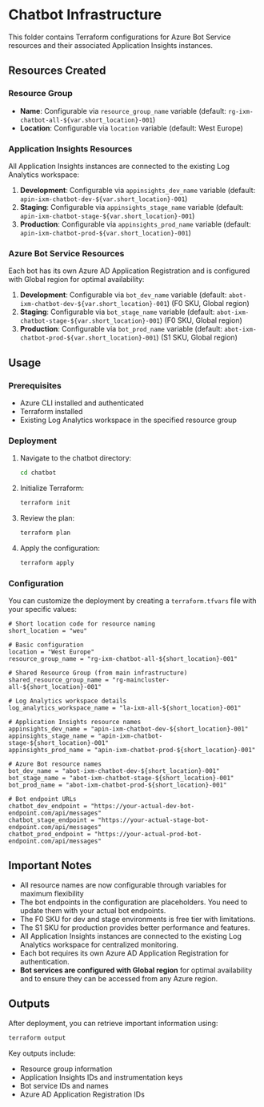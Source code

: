 # Chatbot Infrastructure

This folder contains Terraform configurations for Azure Bot Service resources and their associated Application Insights instances.

## Resources Created

### Resource Group
- **Name**: Configurable via `resource_group_name` variable (default: `rg-ixm-chatbot-all-${var.short_location}-001`)
- **Location**: Configurable via `location` variable (default: West Europe)

### Application Insights Resources
All Application Insights instances are connected to the existing Log Analytics workspace:

1. **Development**: Configurable via `appinsights_dev_name` variable (default: `apin-ixm-chatbot-dev-${var.short_location}-001`)
2. **Staging**: Configurable via `appinsights_stage_name` variable (default: `apin-ixm-chatbot-stage-${var.short_location}-001`)
3. **Production**: Configurable via `appinsights_prod_name` variable (default: `apin-ixm-chatbot-prod-${var.short_location}-001`)

### Azure Bot Service Resources
Each bot has its own Azure AD Application Registration and is configured with Global region for optimal availability:

1. **Development**: Configurable via `bot_dev_name` variable (default: `abot-ixm-chatbot-dev-${var.short_location}-001`) (F0 SKU, Global region)
2. **Staging**: Configurable via `bot_stage_name` variable (default: `abot-ixm-chatbot-stage-${var.short_location}-001`) (F0 SKU, Global region)
3. **Production**: Configurable via `bot_prod_name` variable (default: `abot-ixm-chatbot-prod-${var.short_location}-001`) (S1 SKU, Global region)

## Usage

### Prerequisites
- Azure CLI installed and authenticated
- Terraform installed
- Existing Log Analytics workspace in the specified resource group

### Deployment

1. Navigate to the chatbot directory:
   ```bash
   cd chatbot
   ```

2. Initialize Terraform:
   ```bash
   terraform init
   ```

3. Review the plan:
   ```bash
   terraform plan
   ```

4. Apply the configuration:
   ```bash
   terraform apply
   ```

### Configuration

You can customize the deployment by creating a `terraform.tfvars` file with your specific values:

```hcl
# Short location code for resource naming
short_location = "weu"

# Basic configuration
location = "West Europe"
resource_group_name = "rg-ixm-chatbot-all-${short_location}-001"

# Shared Resource Group (from main infrastructure)
shared_resource_group_name = "rg-maincluster-all-${short_location}-001"

# Log Analytics workspace details
log_analytics_workspace_name = "la-ixm-all-${short_location}-001"

# Application Insights resource names
appinsights_dev_name = "apin-ixm-chatbot-dev-${short_location}-001"
appinsights_stage_name = "apin-ixm-chatbot-stage-${short_location}-001"
appinsights_prod_name = "apin-ixm-chatbot-prod-${short_location}-001"

# Azure Bot resource names
bot_dev_name = "abot-ixm-chatbot-dev-${short_location}-001"
bot_stage_name = "abot-ixm-chatbot-stage-${short_location}-001"
bot_prod_name = "abot-ixm-chatbot-prod-${short_location}-001"

# Bot endpoint URLs
chatbot_dev_endpoint = "https://your-actual-dev-bot-endpoint.com/api/messages"
chatbot_stage_endpoint = "https://your-actual-stage-bot-endpoint.com/api/messages"
chatbot_prod_endpoint = "https://your-actual-prod-bot-endpoint.com/api/messages"
```

## Important Notes

- All resource names are now configurable through variables for maximum flexibility
- The bot endpoints in the configuration are placeholders. You need to update them with your actual bot endpoints.
- The F0 SKU for dev and stage environments is free tier with limitations.
- The S1 SKU for production provides better performance and features.
- All Application Insights instances are connected to the existing Log Analytics workspace for centralized monitoring.
- Each bot requires its own Azure AD Application Registration for authentication.
- **Bot services are configured with Global region** for optimal availability and to ensure they can be accessed from any Azure region.

## Outputs

After deployment, you can retrieve important information using:

```bash
terraform output
```

Key outputs include:
- Resource group information
- Application Insights IDs and instrumentation keys
- Bot service IDs and names
- Azure AD Application Registration IDs 